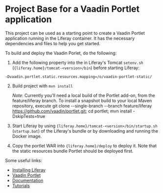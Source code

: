 # Project Base for a Vaadin Portlet application

This project can be used as a starting point to create a Vaadin Portlet application running in the Liferay container.
It has the necessary dependencies and files to help you get started.

To build and deploy the Vaadin Porlet, do the following:
1. Add the following property into the in Liferay's Tomcat `setenv.sh` (`{liferay.home}/tomcat-<version>/bin`) before starting Liferay:

`-Dvaadin.portlet.static.resources.mapping=/o/vaadin-portlet-static/`

2. Build project with `mvn install`

   _Note_: Currently you'll need a local build of the Portlet add-on, from the feature/liferay branch. To install a snapshot build to your local Maven repository,
   execute git clone --single-branch --branch feature/liferay https://github.com/vaadin/portlet.git; cd portlet; mvn install -DskipTests=true

3. Start Liferay by using `{liferay.home}/tomcat-<version>/bin/startup.sh` (`startup.bat`) of the Liferay's bundle
   or by downloading and running the Docker image.

4. Copy the portlet WAR into `{liferay.home}/deploy` to deploy it. Note that the static resources bundle Portlet should be deployed first.

Some useful links:
- [Installing Liferay](https://learn.liferay.com/dxp/latest/en/installation-and-upgrades/installing-liferay.html)
- [Vaadin Portlet](https://github.com/vaadin/portlet)
- [Documentation](https://vaadin.com/docs/v14/flow/integrations/portlet)
- [Tutorials](https://github.com/vaadin/addressbook-portlet/)
